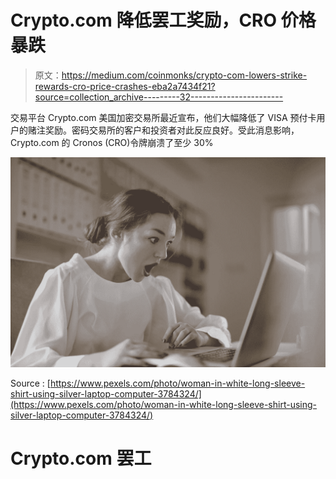 # Crypto.com 降低罢工奖励，CRO 价格暴跌

> 原文：<https://medium.com/coinmonks/crypto-com-lowers-strike-rewards-cro-price-crashes-eba2a7434f21?source=collection_archive---------32----------------------->

交易平台 Crypto.com 美国加密交易所最近宣布，他们大幅降低了 VISA 预付卡用户的赌注奖励。密码交易所的客户和投资者对此反应良好。受此消息影响，Crypto.com 的 Cronos (CRO)令牌崩溃了至少 30%

![](img/15c2c08312eb1abfd6c490d96ecbc564.png)

Source : [https://www.pexels.com/photo/woman-in-white-long-sleeve-shirt-using-silver-laptop-computer-3784324/](https://www.pexels.com/photo/woman-in-white-long-sleeve-shirt-using-silver-laptop-computer-3784324/)

# Crypto.com 罢工